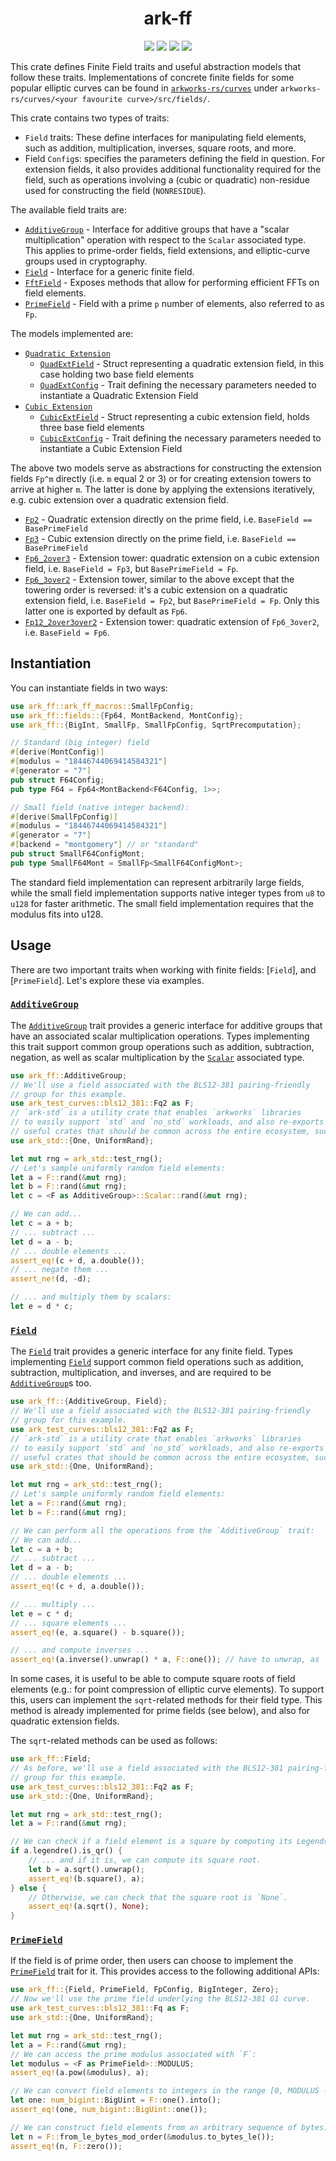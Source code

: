 <h1 align="center">ark-ff</h1>
<p align="center">
    <img src="https://github.com/arkworks-rs/algebra/workflows/CI/badge.svg?branch=master">
    <a href="https://github.com/arkworks-rs/algebra/blob/master/LICENSE-APACHE"><img src="https://img.shields.io/badge/license-APACHE-blue.svg"></a>
    <a href="https://github.com/arkworks-rs/algebra/blob/master/LICENSE-MIT"><img src="https://img.shields.io/badge/license-MIT-blue.svg"></a>
    <a href="https://deps.rs/repo/github/arkworks-rs/algebra"><img src="https://deps.rs/repo/github/arkworks-rs/algebra/status.svg"></a>
</p>

This crate defines Finite Field traits and useful abstraction models that follow these traits.
Implementations of concrete finite fields for some popular elliptic curves can be found in [`arkworks-rs/curves`](https://github.com/arkworks-rs/algebra/blob/master/curves/README.md) under `arkworks-rs/curves/<your favourite curve>/src/fields/`.

This crate contains two types of traits:

- `Field` traits: These define interfaces for manipulating field elements, such as addition, multiplication, inverses, square roots, and more.
- Field `Config`s: specifies the parameters defining the field in question. For extension fields, it also provides additional functionality required for the field, such as operations involving a (cubic or quadratic) non-residue used for constructing the field (`NONRESIDUE`).

The available field traits are:

- [`AdditiveGroup`](https://github.com/arkworks-rs/algebra/blob/master/ff/src/fields/mod.rs#L46) - Interface for additive groups that have a "scalar multiplication" operation with respect to the `Scalar` associated type. This applies to prime-order fields, field extensions, and elliptic-curve groups used in cryptography.
- [`Field`](https://github.com/arkworks-rs/algebra/blob/master/ff/src/fields/mod.rs#L161) - Interface for a generic finite field.
- [`FftField`](https://github.com/arkworks-rs/algebra/blob/master/ff/src/fields/fft_friendly.rs#L2) - Exposes methods that allow for performing efficient FFTs on field elements.
- [`PrimeField`](https://github.com/arkworks-rs/algebra/blob/master/ff/src/fields/prime.rs#L27) - Field with a prime `p` number of elements, also referred to as `Fp`.

The models implemented are:

- [`Quadratic Extension`](https://github.com/arkworks-rs/algebra/blob/master/ff/src/fields/models/quadratic_extension.rs)
    - [`QuadExtField`](https://github.com/arkworks-rs/algebra/blob/master/ff/src/fields/models/quadratic_extension.rs#L113) - Struct representing a quadratic extension field, in this case holding two base field elements
    - [`QuadExtConfig`](https://github.com/arkworks-rs/algebra/blob/master/ff/src/fields/models/quadratic_extension.rs#L29) - Trait defining the necessary parameters needed to instantiate a Quadratic Extension Field
- [`Cubic Extension`](https://github.com/arkworks-rs/algebra/blob/master/ff/src/fields/models/cubic_extension.rs)
    - [`CubicExtField`](https://github.com/arkworks-rs/algebra/blob/master/ff/src/fields/models/cubic_extension.rs#L97) - Struct representing a cubic extension field, holds three base field elements
    - [`CubicExtConfig`](https://github.com/arkworks-rs/algebra/blob/master/ff/src/fields/models/cubic_extension.rs#L28) - Trait defining the necessary parameters needed to instantiate a Cubic Extension Field

The above two models serve as abstractions for constructing the extension fields `Fp^m` directly (i.e. `m` equal 2 or 3) or for creating extension towers to arrive at higher `m`. The latter is done by applying the extensions iteratively, e.g. cubic extension over a quadratic extension field.

- [`Fp2`](https://github.com/arkworks-rs/algebra/blob/master/ff/src/fields/models/fp2.rs#L99) - Quadratic extension directly on the prime field, i.e. `BaseField == BasePrimeField`
- [`Fp3`](https://github.com/arkworks-rs/algebra/blob/master/ff/src/fields/models/fp3.rs#L72) - Cubic extension directly on the prime field, i.e. `BaseField == BasePrimeField`
- [`Fp6_2over3`](https://github.com/arkworks-rs/algebra/blob/master/ff/src/fields/models/fp6_2over3.rs#L59) - Extension tower: quadratic extension on a cubic extension field, i.e. `BaseField = Fp3`, but `BasePrimeField = Fp`.
- [`Fp6_3over2`](https://github.com/arkworks-rs/algebra/blob/master/ff/src/fields/models/fp6_3over2.rs#L64) - Extension tower, similar to the above except that the towering order is reversed: it's a cubic extension on a quadratic extension field, i.e. `BaseField = Fp2`, but `BasePrimeField = Fp`. Only this latter one is exported by default as `Fp6`.
- [`Fp12_2over3over2`](https://github.com/arkworks-rs/algebra/blob/master/ff/src/fields/models/fp12_2over3over2.rs#L66) - Extension tower: quadratic extension of `Fp6_3over2`, i.e. `BaseField = Fp6`.

## Instantiation

You can instantiate fields in two ways:

```rust
use ark_ff::ark_ff_macros::SmallFpConfig;
use ark_ff::fields::{Fp64, MontBackend, MontConfig};
use ark_ff::{BigInt, SmallFp, SmallFpConfig, SqrtPrecomputation};

// Standard (big integer) field
#[derive(MontConfig)]
#[modulus = "18446744069414584321"]
#[generator = "7"]
pub struct F64Config;
pub type F64 = Fp64<MontBackend<F64Config, 1>>;

// Small field (native integer backend):
#[derive(SmallFpConfig)]
#[modulus = "18446744069414584321"]
#[generator = "7"]
#[backend = "montgomery"] // or "standard"
pub struct SmallF64ConfigMont;
pub type SmallF64Mont = SmallFp<SmallF64ConfigMont>;
```

The standard field implementation can represent arbitrarily large fields, while the small field implementation supports native integer types from `u8` to `u128` for faster arithmetic. The small field implementation requires that the modulus fits into u128.


## Usage

There are two important traits when working with finite fields: [`Field`],
and [`PrimeField`]. Let's explore these via examples.

### [`AdditiveGroup`][additive_group]

The [`AdditiveGroup`][additive_group] trait provides a generic interface for additive groups that have an associated scalar multiplication operations. Types implementing this trait support common group operations such as addition, subtraction, negation, as well as scalar multiplication by the [`Scalar`][group_scalar_type] associated type.

```rust
use ark_ff::AdditiveGroup;
// We'll use a field associated with the BLS12-381 pairing-friendly
// group for this example.
use ark_test_curves::bls12_381::Fq2 as F;
// `ark-std` is a utility crate that enables `arkworks` libraries
// to easily support `std` and `no_std` workloads, and also re-exports
// useful crates that should be common across the entire ecosystem, such as `rand`.
use ark_std::{One, UniformRand};

let mut rng = ark_std::test_rng();
// Let's sample uniformly random field elements:
let a = F::rand(&mut rng);
let b = F::rand(&mut rng);
let c = <F as AdditiveGroup>::Scalar::rand(&mut rng);

// We can add...
let c = a + b;
// ... subtract ...
let d = a - b;
// ... double elements ...
assert_eq!(c + d, a.double());
// ... negate them ...
assert_ne!(d, -d);

// ... and multiply them by scalars:
let e = d * c;
```

### [`Field`][field]

The [`Field`][field] trait provides a generic interface for any finite field.
Types implementing [`Field`][field] support common field operations
such as addition, subtraction, multiplication, and inverses, and are required
to be [`AdditiveGroup`][additive_group]s too.

```rust
use ark_ff::{AdditiveGroup, Field};
// We'll use a field associated with the BLS12-381 pairing-friendly
// group for this example.
use ark_test_curves::bls12_381::Fq2 as F;
// `ark-std` is a utility crate that enables `arkworks` libraries
// to easily support `std` and `no_std` workloads, and also re-exports
// useful crates that should be common across the entire ecosystem, such as `rand`.
use ark_std::{One, UniformRand};

let mut rng = ark_std::test_rng();
// Let's sample uniformly random field elements:
let a = F::rand(&mut rng);
let b = F::rand(&mut rng);

// We can perform all the operations from the `AdditiveGroup` trait:
// We can add...
let c = a + b;
// ... subtract ...
let d = a - b;
// ... double elements ...
assert_eq!(c + d, a.double());

// ... multiply ...
let e = c * d;
// ... square elements ...
assert_eq!(e, a.square() - b.square());

// ... and compute inverses ...
assert_eq!(a.inverse().unwrap() * a, F::one()); // have to unwrap, as `a` could be zero.
```

In some cases, it is useful to be able to compute square roots of field elements
(e.g.: for point compression of elliptic curve elements).
To support this, users can implement the `sqrt`-related methods for their field type. This method
is already implemented for prime fields (see below), and also for quadratic extension fields.

The `sqrt`-related methods can be used as follows:

```rust
use ark_ff::Field;
// As before, we'll use a field associated with the BLS12-381 pairing-friendly
// group for this example.
use ark_test_curves::bls12_381::Fq2 as F;
use ark_std::{One, UniformRand};

let mut rng = ark_std::test_rng();
let a = F::rand(&mut rng);

// We can check if a field element is a square by computing its Legendre symbol...
if a.legendre().is_qr() {
    // ... and if it is, we can compute its square root.
    let b = a.sqrt().unwrap();
    assert_eq!(b.square(), a);
} else {
    // Otherwise, we can check that the square root is `None`.
    assert_eq!(a.sqrt(), None);
}
```

### [`PrimeField`][prime_field]

If the field is of prime order, then users can choose
to implement the [`PrimeField`][prime_field] trait for it. This provides access to the following
additional APIs:

```rust
use ark_ff::{Field, PrimeField, FpConfig, BigInteger, Zero};
// Now we'll use the prime field underlying the BLS12-381 G1 curve.
use ark_test_curves::bls12_381::Fq as F;
use ark_std::{One, UniformRand};

let mut rng = ark_std::test_rng();
let a = F::rand(&mut rng);
// We can access the prime modulus associated with `F`:
let modulus = <F as PrimeField>::MODULUS;
assert_eq!(a.pow(&modulus), a);

// We can convert field elements to integers in the range [0, MODULUS - 1]:
let one: num_bigint::BigUint = F::one().into();
assert_eq!(one, num_bigint::BigUint::one());

// We can construct field elements from an arbitrary sequence of bytes:
let n = F::from_le_bytes_mod_order(&modulus.to_bytes_le());
assert_eq!(n, F::zero());
```

[additive_group]: https://docs.rs/ark-ff/latest/ark_ff/fields/trait.AdditiveGroup.html
[group_scalar_type]: https://docs.rs/ark-ff/latest/ark_ff/fields/trait.AdditiveGroup.html#associatedtype.Scalar
[field]: https://docs.rs/ark-ff/latest/ark_ff/fields/trait.Field.html
[prime_field]: https://docs.rs/ark-ff/latest/ark_ff/fields/trait.PrimeField.html

